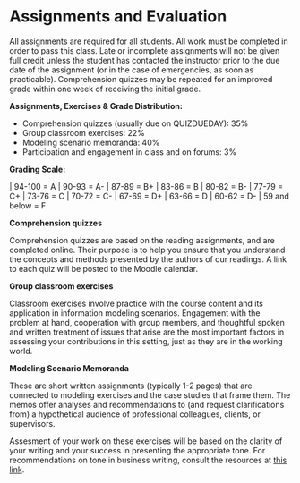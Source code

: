 # Assignments and Evaluation

All assignments are required for all students. All work must be
completed in order to pass this class. Late or incomplete assignments
will not be given full credit unless the student has contacted the
instructor prior to the due date of the assignment (or in the case of
emergencies, as soon as practicable). Comprehension quizzes may be
repeated for an improved grade within one week of receiving the
initial grade.

**Assignments, Exercises & Grade Distribution:**

- Comprehension quizzes (usually due on QUIZDUEDAY):    35% 
- Group classroom exercises:                           22%
- Modeling scenario memoranda:                         40%
- Participation and engagement in class and on forums: 3%

**Grading Scale:**

| 94-100 = A
| 90-93 = A-
| 87-89 = B+
| 83-86 = B
| 80-82 = B-
| 77-79 = C+
| 73-76 = C
| 70-72 = C-
| 67-69 = D+
| 63-66 = D
| 60-62 = D-
| 59 and below = F

**Comprehension quizzes**

Comprehension quizzes are based on the reading assignments, and are
completed online. Their purpose is to help you ensure that you
understand the concepts and methods presented by the authors of our
readings.  A link to each quiz will be posted to the Moodle calendar.

**Group classroom exercises**

Classroom exercises involve practice with the course content and its
application in information modeling scenarios. Engagement with the
problem at hand, cooperation with group members, and thoughtful spoken
and written treatment of issues that arise are the most important
factors in assessing your contributions in this setting, just as they
are in the working world. 

**Modeling Scenario Memoranda**

These are short written assignments (typically 1-2 pages) that are
connected to modeling exercises and the case studies that frame
them. The memos offer analyses and recommendations to (and request
clarifications from) a hypothetical audience of professional
colleagues, clients, or supervisors.

Assesment of your work on these exercises will be based on the clarity
of your writing and your success in presenting the appropriate tone.
For recommendations on tone in business writing, consult the resources
at [this link](https://owl.english.purdue.edu/owl/resource/652/1/).


